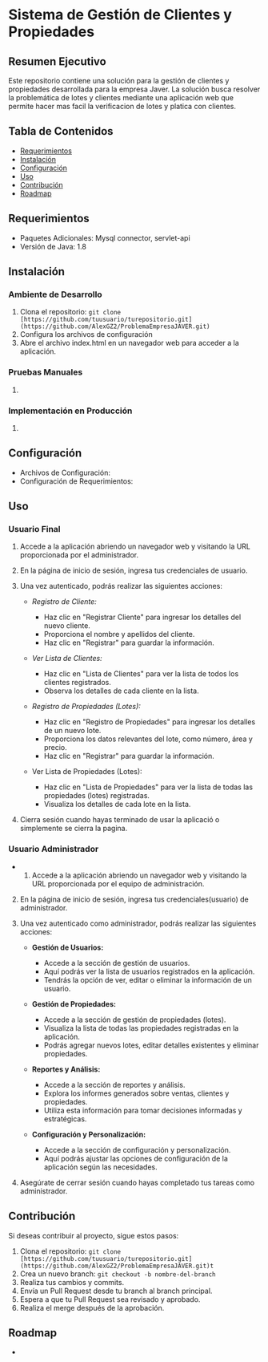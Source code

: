 # Sistema de Gestión de Clientes y Propiedades

## Resumen Ejecutivo

Este repositorio contiene una solución para la gestión de clientes y propiedades desarrollada para la empresa Javer. La solución busca resolver la problemática de lotes y clientes mediante una aplicación web que permite hacer mas facil la verificacion de lotes y platica con clientes. 

## Tabla de Contenidos

- [Requerimientos](#requerimientos)
- [Instalación](#instalación)
- [Configuración](#configuración)
- [Uso](#uso)
- [Contribución](#contribución)
- [Roadmap](#roadmap)

## Requerimientos

- Paquetes Adicionales: Mysql connector, servlet-api
- Versión de Java: 1.8

## Instalación

### Ambiente de Desarrollo

1. Clona el repositorio: `git clone [https://github.com/tuusuario/turepositorio.git](https://github.com/AlexGZ2/ProblemaEmpresaJAVER.git)`
2. Configura los archivos de configuración
3. Abre el archivo index.html en un navegador web para acceder a la aplicación.

### Pruebas Manuales

1.

### Implementación en Producción

1. 

## Configuración

- Archivos de Configuración:
- Configuración de Requerimientos:

## Uso

### Usuario Final

1. Accede a la aplicación abriendo un navegador web y visitando la URL proporcionada por el administrador.
2. En la página de inicio de sesión, ingresa tus credenciales de usuario.
3. Una vez autenticado, podrás realizar las siguientes acciones:

   - *Registro de Cliente:*
     - Haz clic en "Registrar Cliente" para ingresar los detalles del nuevo cliente.
     - Proporciona el nombre y apellidos del cliente.
     - Haz clic en "Registrar" para guardar la información.

   - *Ver Lista de Clientes:*
     - Haz clic en "Lista de Clientes" para ver la lista de todos los clientes registrados.
     - Observa los detalles de cada cliente en la lista.

   - *Registro de Propiedades (Lotes):*
     - Haz clic en "Registro de Propiedades" para ingresar los detalles de un nuevo lote.
     - Proporciona los datos relevantes del lote, como número, área y precio.
     - Haz clic en "Registrar" para guardar la información.

   - Ver Lista de Propiedades (Lotes):
     - Haz clic en "Lista de Propiedades" para ver la lista de todas las propiedades (lotes) registradas.
     - Visualiza los detalles de cada lote en la lista.

4. Cierra sesión cuando hayas terminado de usar la aplicació o simplemente se cierra la pagina.

### Usuario Administrador

- 1. Accede a la aplicación abriendo un navegador web y visitando la URL proporcionada por el equipo de administración.
2. En la página de inicio de sesión, ingresa tus credenciales(usuario) de administrador.
3. Una vez autenticado como administrador, podrás realizar las siguientes acciones:

   - **Gestión de Usuarios:**
     - Accede a la sección de gestión de usuarios.
     - Aquí podrás ver la lista de usuarios registrados en la aplicación.
     - Tendrás la opción de ver, editar o eliminar la información de un usuario.

   - **Gestión de Propiedades:**
     - Accede a la sección de gestión de propiedades (lotes).
     - Visualiza la lista de todas las propiedades registradas en la aplicación.
     - Podrás agregar nuevos lotes, editar detalles existentes y eliminar propiedades.

   - **Reportes y Análisis:**
     - Accede a la sección de reportes y análisis.
     - Explora los informes generados sobre ventas, clientes y propiedades.
     - Utiliza esta información para tomar decisiones informadas y estratégicas.

   - **Configuración y Personalización:**
     - Accede a la sección de configuración y personalización.
     - Aquí podrás ajustar las opciones de configuración de la aplicación según las necesidades.

4. Asegúrate de cerrar sesión cuando hayas completado tus tareas como administrador.

## Contribución

Si deseas contribuir al proyecto, sigue estos pasos:

1. Clona el repositorio: `git clone [https://github.com/tuusuario/turepositorio.git](https://github.com/AlexGZ2/ProblemaEmpresaJAVER.git)t`
2. Crea un nuevo branch: `git checkout -b nombre-del-branch`
3. Realiza tus cambios y commits.
4. Envía un Pull Request desde tu branch al branch principal.
5. Espera a que tu Pull Request sea revisado y aprobado.
6. Realiza el merge después de la aprobación.

## Roadmap

- 
